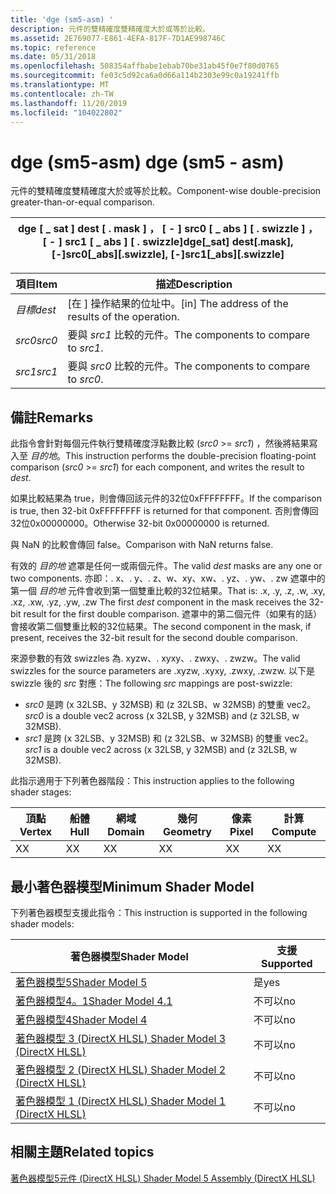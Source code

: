 ```yaml
---
title: 'dge (sm5-asm) '
description: 元件的雙精確度雙精確度大於或等於比較。
ms.assetid: 2E769077-E861-4EFA-817F-7D1AE998746C
ms.topic: reference
ms.date: 05/31/2018
ms.openlocfilehash: 508354affbabe1ebab70be31ab45f0e7f80d0765
ms.sourcegitcommit: fe03c5d92ca6a0d66a114b2303e99c0a19241ffb
ms.translationtype: MT
ms.contentlocale: zh-TW
ms.lasthandoff: 11/20/2019
ms.locfileid: "104022802"
---
```

# <a name="dge-sm5---asm"></a><span data-ttu-id="f6392-103">dge (sm5-asm) </span><span class="sxs-lookup"><span data-stu-id="f6392-103">dge (sm5 - asm)</span></span>

<span data-ttu-id="f6392-104">元件的雙精確度雙精確度大於或等於比較。</span><span class="sxs-lookup"><span data-stu-id="f6392-104">Component-wise double-precision greater-than-or-equal comparison.</span></span>



| <span data-ttu-id="f6392-105">dge \[ \_ sat \] dest \[ . mask \] ， \[ - \] src0 \[ \_ abs \] \[ . swizzle \] ， \[ - \] src1 \[ \_ abs \] \[ . swizzle\]</span><span class="sxs-lookup"><span data-stu-id="f6392-105">dge\[\_sat\] dest\[.mask\], \[-\]src0\[\_abs\]\[.swizzle\], \[-\]src1\[\_abs\]\[.swizzle\]</span></span> |
|--------------------------------------------------------------------------------------------|



 



| <span data-ttu-id="f6392-106">項目</span><span class="sxs-lookup"><span data-stu-id="f6392-106">Item</span></span>                                                            | <span data-ttu-id="f6392-107">描述</span><span class="sxs-lookup"><span data-stu-id="f6392-107">Description</span></span>                                                    |
|-----------------------------------------------------------------|----------------------------------------------------------------|
| <span data-ttu-id="f6392-108"><span id="dest"></span><span id="DEST"></span>*目標*</span><span class="sxs-lookup"><span data-stu-id="f6392-108"><span id="dest"></span><span id="DEST"></span>*dest*</span></span><br/> | <span data-ttu-id="f6392-109">\[在 \] 操作結果的位址中。</span><span class="sxs-lookup"><span data-stu-id="f6392-109">\[in\] The address of the results of the operation.</span></span><br/> |
| <span data-ttu-id="f6392-110"><span id="src0"></span><span id="SRC0"></span>*src0*</span><span class="sxs-lookup"><span data-stu-id="f6392-110"><span id="src0"></span><span id="SRC0"></span>*src0*</span></span><br/> | <span data-ttu-id="f6392-111">要與 *src1* 比較的元件。</span><span class="sxs-lookup"><span data-stu-id="f6392-111">The components to compare to *src1*.</span></span><br/>                |
| <span data-ttu-id="f6392-112"><span id="src1"></span><span id="SRC1"></span>*src1*</span><span class="sxs-lookup"><span data-stu-id="f6392-112"><span id="src1"></span><span id="SRC1"></span>*src1*</span></span><br/> | <span data-ttu-id="f6392-113">要與 *src0* 比較的元件。</span><span class="sxs-lookup"><span data-stu-id="f6392-113">The components to compare to *src0*.</span></span><br/>                |



 

## <a name="remarks"></a><span data-ttu-id="f6392-114">備註</span><span class="sxs-lookup"><span data-stu-id="f6392-114">Remarks</span></span>

<span data-ttu-id="f6392-115">此指令會針對每個元件執行雙精確度浮點數比較 (*src0*  >=  *src1*) ，然後將結果寫入至 *目的地*。</span><span class="sxs-lookup"><span data-stu-id="f6392-115">This instruction performs the double-precision floating-point comparison (*src0* >= *src1*) for each component, and writes the result to *dest*.</span></span>

<span data-ttu-id="f6392-116">如果比較結果為 true，則會傳回該元件的32位0xFFFFFFFF。</span><span class="sxs-lookup"><span data-stu-id="f6392-116">If the comparison is true, then 32-bit 0xFFFFFFFF is returned for that component.</span></span> <span data-ttu-id="f6392-117">否則會傳回32位0x00000000。</span><span class="sxs-lookup"><span data-stu-id="f6392-117">Otherwise 32-bit 0x00000000 is returned.</span></span>

<span data-ttu-id="f6392-118">與 NaN 的比較會傳回 false。</span><span class="sxs-lookup"><span data-stu-id="f6392-118">Comparison with NaN returns false.</span></span>

<span data-ttu-id="f6392-119">有效的 *目的地* 遮罩是任何一或兩個元件。</span><span class="sxs-lookup"><span data-stu-id="f6392-119">The valid *dest* masks are any one or two components.</span></span> <span data-ttu-id="f6392-120">亦即：. x、. y、. z、w、xy、xw、. yz、. yw、. zw 遮罩中的第一個 *目的地* 元件會收到第一個雙重比較的32位結果。</span><span class="sxs-lookup"><span data-stu-id="f6392-120">That is: .x, .y, .z, .w, .xy, .xz, .xw, .yz, .yw, .zw The first *dest* component in the mask receives the 32-bit result for the first double comparison.</span></span> <span data-ttu-id="f6392-121">遮罩中的第二個元件（如果有的話）會接收第二個雙重比較的32位結果。</span><span class="sxs-lookup"><span data-stu-id="f6392-121">The second component in the mask, if present, receives the 32-bit result for the second double comparison.</span></span>

<span data-ttu-id="f6392-122">來源參數的有效 swizzles 為. xyzw、. xyxy、. zwxy、. zwzw。</span><span class="sxs-lookup"><span data-stu-id="f6392-122">The valid swizzles for the source parameters are .xyzw, .xyxy, .zwxy, .zwzw.</span></span> <span data-ttu-id="f6392-123">以下是 swizzle 後的 *src* 對應：</span><span class="sxs-lookup"><span data-stu-id="f6392-123">The following *src* mappings are post-swizzle:</span></span>

-   <span data-ttu-id="f6392-124">*src0* 是跨 (x 32LSB、y 32MSB) 和 (z 32LSB、w 32MSB) 的雙重 vec2。</span><span class="sxs-lookup"><span data-stu-id="f6392-124">*src0* is a double vec2 across (x 32LSB, y 32MSB) and (z 32LSB, w 32MSB).</span></span>
-   <span data-ttu-id="f6392-125">*src1* 是跨 (x 32LSB、y 32MSB) 和 (z 32LSB、w 32MSB) 的雙重 vec2。</span><span class="sxs-lookup"><span data-stu-id="f6392-125">*src1* is a double vec2 across (x 32LSB, y 32MSB) and (z 32LSB, w 32MSB).</span></span>

<span data-ttu-id="f6392-126">此指示適用于下列著色器階段：</span><span class="sxs-lookup"><span data-stu-id="f6392-126">This instruction applies to the following shader stages:</span></span>



| <span data-ttu-id="f6392-127">頂點</span><span class="sxs-lookup"><span data-stu-id="f6392-127">Vertex</span></span> | <span data-ttu-id="f6392-128">船體</span><span class="sxs-lookup"><span data-stu-id="f6392-128">Hull</span></span> | <span data-ttu-id="f6392-129">網域</span><span class="sxs-lookup"><span data-stu-id="f6392-129">Domain</span></span> | <span data-ttu-id="f6392-130">幾何</span><span class="sxs-lookup"><span data-stu-id="f6392-130">Geometry</span></span> | <span data-ttu-id="f6392-131">像素</span><span class="sxs-lookup"><span data-stu-id="f6392-131">Pixel</span></span> | <span data-ttu-id="f6392-132">計算</span><span class="sxs-lookup"><span data-stu-id="f6392-132">Compute</span></span> |
|--------|------|--------|----------|-------|---------|
| <span data-ttu-id="f6392-133">X</span><span class="sxs-lookup"><span data-stu-id="f6392-133">X</span></span>      | <span data-ttu-id="f6392-134">X</span><span class="sxs-lookup"><span data-stu-id="f6392-134">X</span></span>    | <span data-ttu-id="f6392-135">X</span><span class="sxs-lookup"><span data-stu-id="f6392-135">X</span></span>      | <span data-ttu-id="f6392-136">X</span><span class="sxs-lookup"><span data-stu-id="f6392-136">X</span></span>        | <span data-ttu-id="f6392-137">X</span><span class="sxs-lookup"><span data-stu-id="f6392-137">X</span></span>     | <span data-ttu-id="f6392-138">X</span><span class="sxs-lookup"><span data-stu-id="f6392-138">X</span></span>       |



 

## <a name="minimum-shader-model"></a><span data-ttu-id="f6392-139">最小著色器模型</span><span class="sxs-lookup"><span data-stu-id="f6392-139">Minimum Shader Model</span></span>

<span data-ttu-id="f6392-140">下列著色器模型支援此指令：</span><span class="sxs-lookup"><span data-stu-id="f6392-140">This instruction is supported in the following shader models:</span></span>



| <span data-ttu-id="f6392-141">著色器模型</span><span class="sxs-lookup"><span data-stu-id="f6392-141">Shader Model</span></span>                                              | <span data-ttu-id="f6392-142">支援</span><span class="sxs-lookup"><span data-stu-id="f6392-142">Supported</span></span> |
|-----------------------------------------------------------|-----------|
| [<span data-ttu-id="f6392-143">著色器模型5</span><span class="sxs-lookup"><span data-stu-id="f6392-143">Shader Model 5</span></span>](d3d11-graphics-reference-sm5.md)        | <span data-ttu-id="f6392-144">是</span><span class="sxs-lookup"><span data-stu-id="f6392-144">yes</span></span>       |
| [<span data-ttu-id="f6392-145">著色器模型4。1</span><span class="sxs-lookup"><span data-stu-id="f6392-145">Shader Model 4.1</span></span>](dx-graphics-hlsl-sm4.md)              | <span data-ttu-id="f6392-146">不可以</span><span class="sxs-lookup"><span data-stu-id="f6392-146">no</span></span>        |
| [<span data-ttu-id="f6392-147">著色器模型4</span><span class="sxs-lookup"><span data-stu-id="f6392-147">Shader Model 4</span></span>](dx-graphics-hlsl-sm4.md)                | <span data-ttu-id="f6392-148">不可以</span><span class="sxs-lookup"><span data-stu-id="f6392-148">no</span></span>        |
| [<span data-ttu-id="f6392-149">著色器模型 3 (DirectX HLSL) </span><span class="sxs-lookup"><span data-stu-id="f6392-149">Shader Model 3 (DirectX HLSL)</span></span>](dx-graphics-hlsl-sm3.md) | <span data-ttu-id="f6392-150">不可以</span><span class="sxs-lookup"><span data-stu-id="f6392-150">no</span></span>        |
| [<span data-ttu-id="f6392-151">著色器模型 2 (DirectX HLSL) </span><span class="sxs-lookup"><span data-stu-id="f6392-151">Shader Model 2 (DirectX HLSL)</span></span>](dx-graphics-hlsl-sm2.md) | <span data-ttu-id="f6392-152">不可以</span><span class="sxs-lookup"><span data-stu-id="f6392-152">no</span></span>        |
| [<span data-ttu-id="f6392-153">著色器模型 1 (DirectX HLSL) </span><span class="sxs-lookup"><span data-stu-id="f6392-153">Shader Model 1 (DirectX HLSL)</span></span>](dx-graphics-hlsl-sm1.md) | <span data-ttu-id="f6392-154">不可以</span><span class="sxs-lookup"><span data-stu-id="f6392-154">no</span></span>        |



 

## <a name="related-topics"></a><span data-ttu-id="f6392-155">相關主題</span><span class="sxs-lookup"><span data-stu-id="f6392-155">Related topics</span></span>

<dl> <dt>

[<span data-ttu-id="f6392-156">著色器模型5元件 (DirectX HLSL) </span><span class="sxs-lookup"><span data-stu-id="f6392-156">Shader Model 5 Assembly (DirectX HLSL)</span></span>](shader-model-5-assembly--directx-hlsl-.md)
</dt> </dl>

 

 





